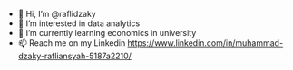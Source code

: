 - 👋 Hi, I’m @raflidzaky
- 👀 I’m interested in data analytics
- 🌱 I’m currently learning economics in university
- 📫 Reach me on my Linkedin
[https://www.linkedin.com/in/muhammad-dzaky-rafliansyah-5187a2210/  ](https://www.linkedin.com/in/dzakyrafliansyah)

<!---
raflidzaky/raflidzaky is a ✨ special ✨ repository because its `README.md` (this file) appears on your GitHub profile.
You can click the Preview link to take a look at your changes.
--->
